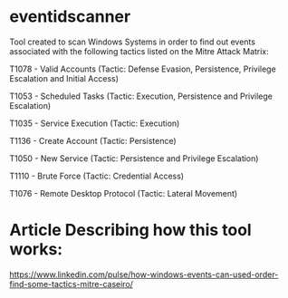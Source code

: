 # eventidscanner
Tool created to scan Windows Systems in order to find out events associated with the following tactics listed on the Mitre Attack Matrix:

T1078 - Valid Accounts (Tactic: Defense Evasion, Persistence, Privilege Escalation and Initial Access)

T1053 - Scheduled Tasks (Tactic: Execution, Persistence and Privilege Escalation)

T1035 - Service Execution (Tactic: Execution)

T1136 - Create Account (Tactic: Persistence)

T1050 - New Service (Tactic: Persistence and Privilege Escalation)

T1110 - Brute Force (Tactic: Credential Access)

T1076 - Remote Desktop Protocol (Tactic: Lateral Movement)






# Article Describing how this tool works:

https://www.linkedin.com/pulse/how-windows-events-can-used-order-find-some-tactics-mitre-caseiro/
